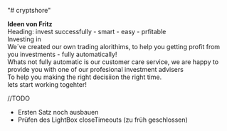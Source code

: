 "# cryptshore" 

**Ideen von Fritz**  
Heading: invest successfully - smart - easy - prfitable  
Investing in  
We´ve created our own trading alorithims, to help you getting profit from you investments - fully automatically!  
Whats not fully automatic is our customer care service, we are happy to provide you with one of our profesional investment advisers  
To help you making the right decisiion the right time.  
lets start working togehter!  

//TODO
- Ersten Satz noch ausbauen
- Prüfen des LightBox closeTimeouts (zu früh geschlossen)